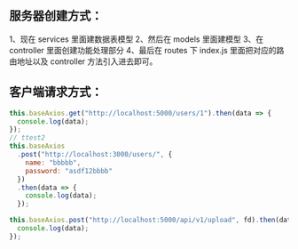 ## 服务器创建方式：

1、现在 services 里面建数据表模型
2、然后在 models 里面建模型
3、在 controller 里面创建功能处理部分
4、最后在 routes 下 index.js 里面把对应的路由地址以及 controller 方法引入进去即可。

## 客户端请求方式：

```javascript
this.baseAxios.get("http://localhost:5000/users/1").then(data => {
  console.log(data);
});
// ttest2
this.baseAxios
  .post("http://localhost:3000/users/", {
    name: "bbbbb",
    password: "asdf12bbbb"
  })
  .then(data => {
    console.log(data);
  });
```

```javascript
this.baseAxios.post("http://localhost:5000/api/v1/upload", fd).then(data => {
  console.log(data);
});
```

